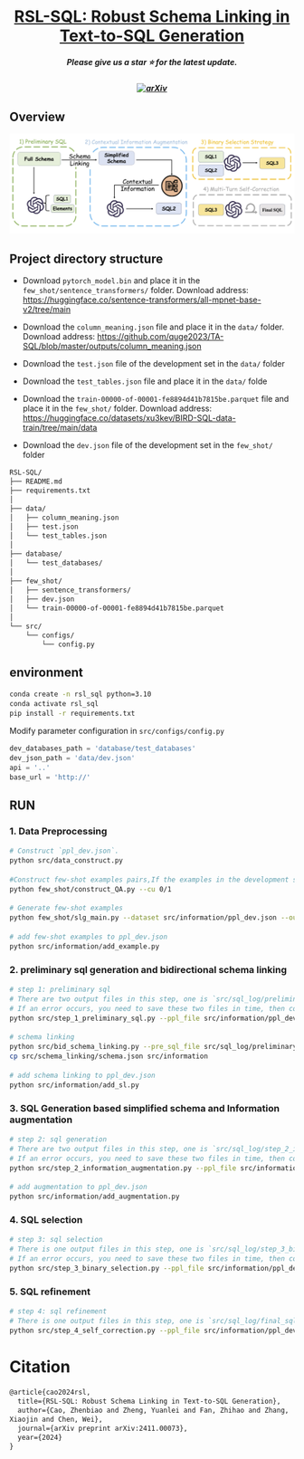 <div align="center">
  <h1><a href="https://arxiv.org/abs/2411.00073">RSL-SQL: Robust Schema Linking in Text-to-SQL Generation</a></h1>
</div>


<h5 align="center"> Please give us a star ⭐ for the latest update.  </h5>

<h5 align="center">

 
[![arXiv](https://img.shields.io/badge/Arxiv-2411.00073-b31b1b.svg?logo=arXiv)](https://arxiv.org/abs/2411.00073) 
  <br>
</h5>

## Overview

![](figs/framework.jpg)




## Project directory structure

- Download `pytorch_model.bin` and place it in the `few_shot/sentence_transformers/` folder. Download address: https://huggingface.co/sentence-transformers/all-mpnet-base-v2/tree/main

- Download the `column_meaning.json` file and place it in the `data/` folder. Download address: https://github.com/quge2023/TA-SQL/blob/master/outputs/column_meaning.json

- Download the `test.json` file of the development set in the `data/` folder

- Download the `test_tables.json` file and place it in the `data/` folde

- Download the `train-00000-of-00001-fe8894d41b7815be.parquet` file and place it in the `few_shot/` folder. Download address: https://huggingface.co/datasets/xu3kev/BIRD-SQL-data-train/tree/main/data

- Download the `dev.json` file of the development set in the `few_shot/` folder




```plaintext
RSL-SQL/
├── README.md
├── requirements.txt
│
├── data/
│   ├── column_meaning.json
│   ├── test.json
│   └── test_tables.json
│
├── database/
│   └── test_databases/
│
├── few_shot/
│   ├── sentence_transformers/
│   ├── dev.json
│   └── train-00000-of-00001-fe8894d41b7815be.parquet
│
└── src/
    └── configs/
        └── config.py
```

## environment



```bash
conda create -n rsl_sql python=3.10
conda activate rsl_sql
pip install -r requirements.txt
```
Modify parameter configuration in `src/configs/config.py`

```python
dev_databases_path = 'database/test_databases'
dev_json_path = 'data/dev.json'
api = '..'
base_url = 'http://'
```







## RUN

### 1. Data Preprocessing
```bash
# Construct `ppl_dev.json`. 
python src/data_construct.py 

#Construct few-shot examples pairs,If the examples in the development set can be used as context, then cu is set to 1, otherwise it is 0
python few_shot/construct_QA.py --cu 0/1

# Generate few-shot examples
python few_shot/slg_main.py --dataset src/information/ppl_dev.json --out_file src/information/example.json --kshot 3

# add few-shot examples to ppl_dev.json
python src/information/add_example.py
```



### 2. preliminary sql generation and bidirectional schema linking
```bash
# step 1: preliminary sql
# There are two output files in this step, one is `src/sql_log/preliminary_sql.txt` and the other is `src/schema_linking/LLM.json`
# If an error occurs, you need to save these two files in time, then continue running and save the subsequent results.
python src/step_1_preliminary_sql.py --ppl_file src/information/ppl_dev.json --sql_out_file src/sql_log/preliminary_sql.txt --Schema_linking_LLM src/schema_linking/LLM.json --start_index 0

# schema linking
python src/bid_schema_linking.py --pre_sql_file src/sql_log/preliminary_sql.txt --sql_sl_output src/schema_linking/sql.json --hint_sl_output src/schema_linking/hint.json --LLM_sl_output src/schema_linking/LLM.json --Schema_linking_output src/schema_linking/schema.json
cp src/schema_linking/schema.json src/information

# add schema linking to ppl_dev.json
python src/information/add_sl.py
```

### 3. SQL Generation based simplified schema and Information augmentation
```bash
# step 2: sql generation
# There are two output files in this step, one is `src/sql_log/step_2_information_augmentation.txt` and the other is `src/information/augmentation.json`
# If an error occurs, you need to save these two files in time, then continue running and save the subsequent results.
python src/step_2_information_augmentation.py --ppl_file src/information/ppl_dev.json --sql_2_output src/sql_log/step_2_information_augmentation.txt --information_output src/information/augmentation.json --start_index 0

# add augmentation to ppl_dev.json
python src/information/add_augmentation.py
```

### 4. SQL selection
```bash
# step 3: sql selection
# There is one output files in this step, one is `src/sql_log/step_3_binary.txt`.
# If an error occurs, you need to save these two files in time, then continue running and save the subsequent results.
python src/step_3_binary_selection.py --ppl_file src/information/ppl_dev.json --sql_3_output src/sql_log/step_3_binary.txt --sql_1 src/sql_log/preliminary_sql.txt --sql_2 src/sql_log/step_2_information_augmentation.txt --start_index 0
```

### 5. SQL refinement
```bash
# step 4: sql refinement
# There is one output files in this step, one is `src/sql_log/final_sql.txt`.
python src/step_4_self_correction.py --ppl_file src/information/ppl_dev.json --sql_4_output src/sql_log/final_sql.txt --sql_refinement src/sql_log/step_3_binary.txt --start_index 0
```
# Citation
```citation
@article{cao2024rsl,
  title={RSL-SQL: Robust Schema Linking in Text-to-SQL Generation},
  author={Cao, Zhenbiao and Zheng, Yuanlei and Fan, Zhihao and Zhang, Xiaojin and Chen, Wei},
  journal={arXiv preprint arXiv:2411.00073},
  year={2024}
}
```
